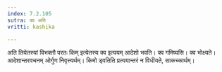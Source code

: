 ```yaml
---
index: 7.2.105
sutra: क्व अति
vritti: kashika

---
```

अति तियेतस्यां विभक्तौ परतः किम् इत्येतस्य क्व इत्ययम् आदेशो भवति। क्व गमिष्यसि। क्व भोक्ष्यते। आदेशान्तरवचनम् ओर्गुण निवृत्त्यर्थम्। किमो ड्वतिति प्रत्ययान्तरं न विधीयते, साकच्कार्थम्।